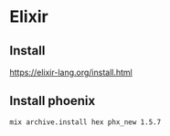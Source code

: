 

# Elixir

## Install
https://elixir-lang.org/install.html

## Install phoenix
`mix archive.install hex phx_new 1.5.7`
